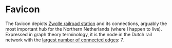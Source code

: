 # Favicon

The favicon depicts [Zwolle railroad station](https://en.m.wikipedia.org/wiki/Zwolle_railway_station) and its connections, arguably the most important hub for the Northern Netherlands (where I happen to live). Expressed in graph theory terminology, it is the node in the Dutch rail network with the [largest number of connected edges](<https://en.m.wikipedia.org/wiki/Degree_(graph_theory)>): 7.
